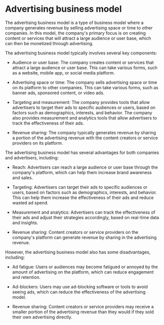 # Advertising business model

The advertising business model is a type of business model where a company generates revenue by selling advertising space or time to other companies. In this model, the company's primary focus is on creating content or services that will attract a large audience or user base, which can then be monetized through advertising.

The advertising business model typically involves several key components:

* Audience or user base: The company creates content or services that attract a large audience or user base. This can take various forms, such as a website, mobile app, or social media platform.

* Advertising space or time: The company sells advertising space or time on its platform to other companies. This can take various forms, such as banner ads, sponsored content, or video ads.

* Targeting and measurement: The company provides tools that allow advertisers to target their ads to specific audiences or users, based on factors such as demographics, interests, and behavior. The company also provides measurement and analytics tools that allow advertisers to track the effectiveness of their ads.

* Revenue sharing: The company typically generates revenue by sharing a portion of the advertising revenue with the content creators or service providers on its platform.

The advertising business model has several advantages for both companies and advertisers, including:

* Reach: Advertisers can reach a large audience or user base through the company's platform, which can help them increase brand awareness and sales.

* Targeting: Advertisers can target their ads to specific audiences or users, based on factors such as demographics, interests, and behavior. This can help them increase the effectiveness of their ads and reduce wasted ad spend.

* Measurement and analytics: Advertisers can track the effectiveness of their ads and adjust their strategies accordingly, based on real-time data and insights.

* Revenue sharing: Content creators or service providers on the company's platform can generate revenue by sharing in the advertising revenue.

However, the advertising business model also has some disadvantages, including:

* Ad fatigue: Users or audiences may become fatigued or annoyed by the amount of advertising on the platform, which can reduce engagement and retention.

* Ad-blockers: Users may use ad-blocking software or tools to avoid seeing ads, which can reduce the effectiveness of the advertising model.

* Revenue sharing: Content creators or service providers may receive a smaller portion of the advertising revenue than they would if they sold their own advertising directly.
